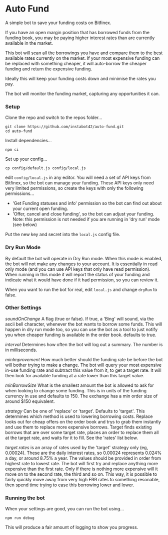 # Auto Fund

A simple bot to save your funding costs on Bitfinex.

If you have an open margin position that has borrowed funds from the funding book, you may be paying higher interest rates than are currently available in the market.

This bot will scan all the borrowings you have and compare them to the best available rates currently on the market. If your most expensive funding can be replaced with something cheaper, it will auto-borrow the cheaper funding and return the expensive funding.

Ideally this will keep your funding costs down and minimise the rates you pay.

The bot will monitor the funding market, capturing any opportunities it can.

### Setup

Clone the repo and switch to the repos folder...

```
git clone https://github.com/instabot42/auto-fund.git
cd auto-fund
```

Install dependencies...

```
npm ci
```

Set up your config...

```
cp config/default.js config/local.js
```

edit `config/local.js` in any editor. You will need a set of API keys from Bitfinex, so the bot can manage your funding. These API keys only need very limited permissions, so create the keys with only the following permissions...

* 'Get Funding statuses and info' permission so the bot can find out about your current open funding.
* 'Offer, cancel and close funding', so the bot can adjust your funding. Note: this permission is not needed if you are running in 'dry run' mode (see below)

Put the new key and secret into the `local.js` config file.

### Dry Run Mode

By default the bot will operate in Dry Run mode. When this mode is enabled, the bot will not make any changes to your account. It is essentially in read only mode (and you can use API keys that only have read permission). When running in this mode it will report the status of your funding and indicate what it would have done if it had permission, so you can review it.

When you want to run the bot for real, edit `local.js` and change `dryRun` to false.

### Other Settings

*soundOnChange* A flag (true or false). If true, a 'Bing' will sound, via the ascii bell character, whenever the bot wants to borrow some funds. This
will happen in dry run mode too, so you can use the bot as a tool to just notify you when cheaper funding is available in the order book. defaults to true.

*interval* Determines how often the bot will log out a summary. The number is in milliseconds.

*minImprovement* How much better should the funding rate be before the bot will bother trying to make a change. The bot will query your most expensive in-use funding rate and subtract this value from it, to get a target rate. It will then look for available funding at a rate lower than this target value.

*minBorrowSize* What is the smallest amount the bot is allowed to ask for when looking to change some funding. This is in units of the funding currency in use and defaults to 150. The exchange has a min order size of around $150 equivalent.


*strategy* Can be one of 'replace' or 'target'. Defaults to 'target'. This determines which method is used to lowering borrowing costs.
Replace looks out for cheap offers on the order book and trys to grab them instantly and use them to replace more expensive borrows.
Target finds existing borrows that are over some target rate, places an order to replace them all at the target rate, and waits for it to fill. See the 'rates' list below.

*target.rates* is an array of rates used by the 'target' strategy only (eg, 0.00024). These are the daily interest rates, so 0.00024 represents 0.024% a day, or around 8.75% a year.
The values should be provided in order from highest rate to lowest rate. The bot will first try and replace anything more expensive than the first rate. Only if there is nothing more expensive will it move on to the second rate, the third and so on. This way, it is possible to fairly quickly move away from very high FRR rates to something resonable, then spend time trying to ease this borrowing lower and lower.


### Running the bot

When your settings are good, you can run the bot using...

```
npm run debug
```

This will produce a fair amount of logging to show you progress.

